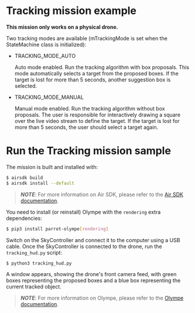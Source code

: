 # Tracking mission example

**This mission only works on a physical drone.**

Two tracking modes are available (mTrackingMode is set when the StateMachine
class is initialized):

- TRACKING_MODE_AUTO

    Auto mode enabled. Run the tracking algorithm with box proposals. This mode
    automatically selects a target from the proposed boxes. If the target is
    lost for more than 5 seconds, another suggestion box is selected.

- TRACKING_MODE_MANUAL

    Manual mode enabled. Run the tracking algorithm without box proposals. The
    user is responsible for interactively drawing a square over the live video
    stream to define the target. If the target is lost for more than 5
    seconds, the user should select a target again.

# Run the Tracking mission sample

The mission is built and installed with:

```bash
$ airsdk build
$ airsdk install --default
```

> **_NOTE_**: For more information on Air SDK, please refer to the
[Air SDK documentation](https://developer.parrot.com/docs/airsdk/general/overview.html).

You need to install (or reinstall) Olympe with the `rendering` extra
dependencies:

```bash
$ pip3 install parrot-olympe[rendering]
```

Switch on the SkyController and connect it to the computer using a USB cable.
Once the SkyController is connected to the drone, run the `tracking_hud.py`
script:

```bash
$ python3 tracking_hud.py
```

A window appears, showing the drone's front camera feed, with green boxes
representing the proposed boxes and a blue box representing the current
tracked object.

> **_NOTE_**: For more information on Olympe, please refer to the
[Olympe documentation](https://developer.parrot.com/docs/olympe/overview.html).
